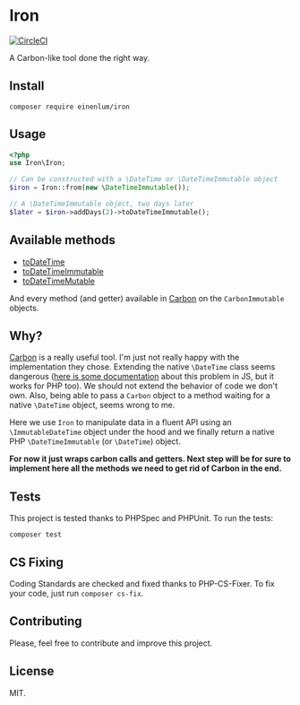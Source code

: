# Iron

[![CircleCI](https://circleci.com/gh/Einenlum/iron.svg?style=svg)](https://circleci.com/gh/Einenlum/iron)

A Carbon-like tool done the right way.

## Install

`composer require einenlum/iron`

## Usage

```php
<?php
use Iron\Iron;

// Can be constructed with a \DateTime or \DateTimeImmutable object
$iron = Iron::from(new \DateTimeImmutable());

// A \DateTimeImmutable object, two days later
$later = $iron->addDays(2)->toDateTimeImmutable();
```

## Available methods

- [toDateTime](doc/methods.md#todatetime)
- [toDateTimeImmutable](doc/methods.md#todatetimeimmutable)
- [toDateTimeMutable](doc/methods.md#todatetimemutable)

And every method (and getter) available in [Carbon](https://github.com/briannesbitt/Carbon) on the `CarbonImmutable` objects.

## Why?

[Carbon](https://github.com/briannesbitt/Carbon) is a really useful tool. I'm just not really happy with the implementation they chose. Extending the native `\DateTime` class seems dangerous ([here is some documentation](https://github.com/getify/You-Dont-Know-JS/blob/master/types%20%26%20grammar/apA.md#native-prototypes) about this problem in JS, but it works for PHP too). We should not extend the behavior of code we don't own. Also, being able to pass a `Carbon` object to a method waiting for a native `\DateTime` object, seems wrong to me.

Here we use `Iron` to manipulate data in a fluent API using an `\ImmutableDateTime` object under the hood and we finally return a native PHP `\DateTimeImmutable` (or `\DateTime`) object.

**For now it just wraps carbon calls and getters. Next step will be for sure to implement here all the methods we need to get rid of Carbon in the end.**

## Tests

This project is tested thanks to PHPSpec and PHPUnit. To run the tests:

`composer test`

## CS Fixing

Coding Standards are checked and fixed thanks to PHP-CS-Fixer. To fix your code, just run `composer cs-fix`.

## Contributing

Please, feel free to contribute and improve this project.

## License

MIT.

